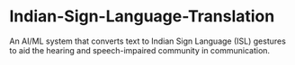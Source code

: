 # Indian-Sign-Language-Translation
An AI/ML system that converts text to Indian Sign Language (ISL) gestures to aid the hearing and speech-impaired community in communication.
